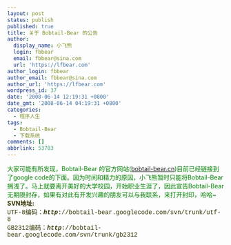 ```yaml
---
layout: post
status: publish
published: true
title: 关于 Bobtail-Bear 的公告
author:
  display_name: 小飞熊
  login: fbbear
  email: fbbear@sina.com
  url: 'https://lfbear.com'
author_login: fbbear
author_email: fbbear@sina.com
author_url: 'https://lfbear.com'
wordpress_id: 37
date: '2008-06-14 12:19:31 +0800'
date_gmt: '2008-06-14 04:19:31 +0800'
categories:
  - 程序人生
tags:
  - Bobtail-Bear
  - 下载系统
comments: []
abbrlink: 53783
---
```

<p><span style="color: #008000;">大家可能有所发现，Bobtail-Bear 的官方网站(<a href="http://bobtail-bear.cn" target="_blank">bobtail-bear.cn</a>)目前已经链接到了google code的下面。因为时间和精力的原因，小飞熊暂时只能将Bobtail-Bear搁浅了。马上就要离开美好的大学校园，开始职业生涯了，因此宣告Bobtail-Bear无期限封存，如果有对此有开发兴趣的朋友可以与我联系，来打开封印，哈哈~</span><br />
<span style="color: #333300;"><strong>SVN地址:</strong> <span><span style="font-family: Courier New;"><br />
UTF-8编码：<em><strong>http</strong></em>://bobtail-bear.googlecode.com/svn/trunk/utf-8<br />
GB2312编码：<em><strong>http</strong></em>://bobtail-bear.googlecode.com/svn/trunk/gb2312</span></span></span></p>
